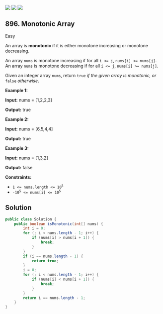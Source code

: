 [![](https://img.shields.io/github/stars/javadev/LeetCode-in-Java?label=Stars&style=flat-square)](https://github.com/javadev/LeetCode-in-Java)
[![](https://img.shields.io/github/forks/javadev/LeetCode-in-Java?label=Fork%20me%20on%20GitHub%20&style=flat-square)](https://github.com/javadev/LeetCode-in-Java/fork)
[![](https://img.shields.io/badge/-LeetCode%20in%20Kotlin-blue?style=flat-square)](https://github.com/javadev/LeetCode-in-Kotlin)

## 896\. Monotonic Array

Easy

An array is **monotonic** if it is either monotone increasing or monotone decreasing.

An array `nums` is monotone increasing if for all `i <= j`, `nums[i] <= nums[j]`. An array `nums` is monotone decreasing if for all `i <= j`, `nums[i] >= nums[j]`.

Given an integer array `nums`, return `true` _if the given array is monotonic, or_ `false` _otherwise_.

**Example 1:**

**Input:** nums = [1,2,2,3]

**Output:** true 

**Example 2:**

**Input:** nums = [6,5,4,4]

**Output:** true 

**Example 3:**

**Input:** nums = [1,3,2]

**Output:** false 

**Constraints:**

*   <code>1 <= nums.length <= 10<sup>5</sup></code>
*   <code>-10<sup>5</sup> <= nums[i] <= 10<sup>5</sup></code>

## Solution

```java
public class Solution {
    public boolean isMonotonic(int[] nums) {
        int i = 0;
        for (; i < nums.length - 1; i++) {
            if (nums[i] > nums[i + 1]) {
                break;
            }
        }
        if (i == nums.length - 1) {
            return true;
        }
        i = 0;
        for (; i < nums.length - 1; i++) {
            if (nums[i] < nums[i + 1]) {
                break;
            }
        }
        return i == nums.length - 1;
    }
}
```
